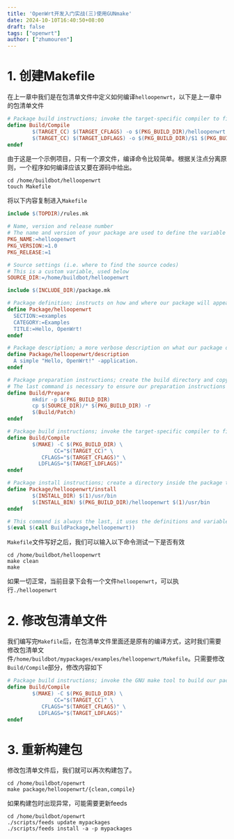 ```yaml
---
title: 'OpenWrt开发入门实战(三)使用GUNmake'
date: 2024-10-10T16:40:50+08:00
draft: false
tags: ["openwrt"]
author: ["zhumouren"]
---
```


# 1. 创建Makefile
在上一章中我们是在包清单文件中定义如何编译`helloopenwrt`，以下是上一章中的包清单文件
```makefile
# Package build instructions; invoke the target-specific compiler to first compile the source file, and then to link the file into the final executable
define Build/Compile
		$(TARGET_CC) $(TARGET_CFLAGS) -o $(PKG_BUILD_DIR)/helloopenwrt.o -c $(PKG_BUILD_DIR)/helloopenwrt.c
		$(TARGET_CC) $(TARGET_LDFLAGS) -o $(PKG_BUILD_DIR)/$1 $(PKG_BUILD_DIR)/helloopenwrt.o
endef
```
由于这是一个示例项目，只有一个源文件，编译命令比较简单。根据关注点分离原则，一个程序如何编译应该又要在源码中给出。
```shell
cd /home/buildbot/helloopenwrt
touch Makefile
```
将以下内容复制进入`Makefile`
```makefile
include $(TOPDIR)/rules.mk

# Name, version and release number
# The name and version of your package are used to define the variable to point to the build directory of your package: $(PKG_BUILD_DIR)
PKG_NAME:=helloopenwrt
PKG_VERSION:=1.0
PKG_RELEASE:=1

# Source settings (i.e. where to find the source codes)
# This is a custom variable, used below
SOURCE_DIR:=/home/buildbot/helloopenwrt

include $(INCLUDE_DIR)/package.mk

# Package definition; instructs on how and where our package will appear in the overall configuration menu ('make menuconfig')
define Package/helloopenwrt
  SECTION:=examples
  CATEGORY:=Examples
  TITLE:=Hello, OpenWrt!
endef

# Package description; a more verbose description on what our package does
define Package/helloopenwrt/description
  A simple "Hello, OpenWrt!" -application.
endef

# Package preparation instructions; create the build directory and copy the source code. 
# The last command is necessary to ensure our preparation instructions remain compatible with the patching system.
define Build/Prepare
		mkdir -p $(PKG_BUILD_DIR)
		cp $(SOURCE_DIR)/* $(PKG_BUILD_DIR) -r
		$(Build/Patch)
endef

# Package build instructions; invoke the target-specific compiler to first compile the source file, and then to link the file into the final executable
define Build/Compile
		$(MAKE) -C $(PKG_BUILD_DIR) \
               CC="$(TARGET_CC)" \
           CFLAGS="$(TARGET_CFLAGS)" \
          LDFLAGS="$(TARGET_LDFLAGS)"
endef

# Package install instructions; create a directory inside the package to hold our executable, and then copy the executable we built previously into the folder
define Package/helloopenwrt/install
		$(INSTALL_DIR) $(1)/usr/bin
		$(INSTALL_BIN) $(PKG_BUILD_DIR)/helloopenwrt $(1)/usr/bin
endef

# This command is always the last, it uses the definitions and variables we give above in order to get the job done
$(eval $(call BuildPackage,helloopenwrt))

```
`Makefile`文件写好之后，我们可以输入以下命令测试一下是否有效
```shell
cd /home/buildbot/helloopenwrt
make clean
make
```
如果一切正常，当前目录下会有一个文件`helloopenwrt`，可以执行`./helloopenwrt`

# 2. 修改包清单文件
我们编写完`Makefile`后，在包清单文件里面还是原有的编译方式，这时我们需要修改包清单文件`/home/buildbot/mypackages/examples/helloopenwrt/Makefile`。只需要修改`Build/Compile`部分，修改内容如下
```makefile
# Package build instructions; invoke the GNU make tool to build our package
define Build/Compile
		$(MAKE) -C $(PKG_BUILD_DIR) \
               CC="$(TARGET_CC)" \
           CFLAGS="$(TARGET_CFLAGS)" \
          LDFLAGS="$(TARGET_LDFLAGS)"
endef
```

# 3. 重新构建包
修改包清单文件后，我们就可以再次构建包了。
```shell
cd /home/buildbot/openwrt
make package/helloopenwrt/{clean,compile}
```

如果构建包时出现异常，可能需要更新feeds
```shell
cd /home/buildbot/openwrt
./scripts/feeds update mypackages
./scripts/feeds install -a -p mypackages
```

